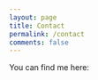 ```yaml
---
layout: page
title: Contact
permalink: /contact
comments: false
---
```

You can find me here:
<br>
<div style="margin-upper: 10px">
   <a href="https://www.linkedin.com/in/parth-natu-924bb010a/"><i style="margin-right: 7vw" class="fab fa-linkedin fa-4x"></i></a>
   <a href="https://github.com/parthnatu"><i style="margin-right: 7vw" class="fab fa-github fa-4x"></i></a>
   <a href="mailto:{{site.email}}"><i style="margin-right: 7vw" class="fa fa-envelope fa-4x"></i></a>
   <a href="https://twitter.com/ParthNatu"><i class="fab fa-twitter fa-4x"></i></a>
</div>
<!-- <form action="https://formspree.io/{{site.email}}" method="POST">    
<p class="mb-4">Please send your message to {{site.name}}. We will reply as soon as possible!</p>
<div class="form-group row">
<div class="col-md-6">
<input class="form-control" type="text" name="name" placeholder="Name*" required>
</div>
<div class="col-md-6">
<input class="form-control" type="email" name="_replyto" placeholder="E-mail Address*" required>
</div>
</div>
<textarea rows="8" class="form-control mb-3" name="message" placeholder="Message*" required></textarea>    
<input class="btn btn-dark" type="submit" value="Send">
</form> -->